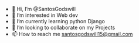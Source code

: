- 👋 Hi, I’m @SantosGodswill
- 👀 I’m interested in Web dev
- 🌱 I’m currently learning python Django
- 💞️ I’m looking to collaborate on my Projects
- 📫 How to reach me santosgodswill15@gmail.com

